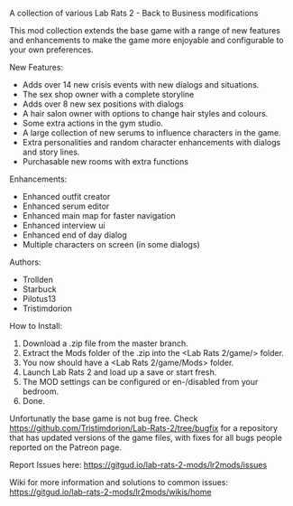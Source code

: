 A collection of various Lab Rats 2 - Back to Business modifications

This mod collection extends the base game with a range of new features and enhancements to make the game more enjoyable and configurable to your own preferences.

New Features:
* Adds over 14 new crisis events with new dialogs and situations.
* The sex shop owner with a complete storyline
* Adds over 8 new sex positions with dialogs
* A hair salon owner with options to change hair styles and colours.
* Some extra actions in the gym studio.
* A large collection of new serums to influence characters in the game.
* Extra personalities and random character enhancements with dialogs and story lines.
* Purchasable new rooms with extra functions

Enhancements:
* Enhanced outfit creator
* Enhanced serum editor
* Enhanced main map for faster navigation
* Enhanced interview ui
* Enhanced end of day dialog
* Multiple characters on screen (in some dialogs)

Authors:
* Trollden
* Starbuck
* Pilotus13
* Tristimdorion

How to Install:
1. Download a .zip file from the master branch.
2. Extract the Mods folder of the .zip into the <Lab Rats 2/game/> folder.
3. You now should have a <Lab Rats 2/game/Mods> folder.
3. Launch Lab Rats 2 and load up a save or start fresh.
4. The MOD settings can be configured or en-/disabled from your bedroom.
5. Done.

Unfortunatly the base game is not bug free. Check https://github.com/Tristimdorion/Lab-Rats-2/tree/bugfix for a repository that has updated versions of the game files, with fixes for all bugs people reported on the Patreon page.

Report Issues here: https://gitgud.io/lab-rats-2-mods/lr2mods/issues

Wiki for more information and solutions to common issues: https://gitgud.io/lab-rats-2-mods/lr2mods/wikis/home

